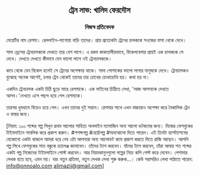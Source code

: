 <div align=center><h2 align=center>ট্রেন লাভ: খালিদ ফেরদৌস</h4><h3 align=center>নিজস্ব প্রতিবেদক</h3>
</div>

মেয়েটির নাম রেশমা। রেললাইন-লাগোয়া বাড়ি তাদের। প্রায় প্রত্যেকটা ট্রেনের চালককে সওজের বাসা থেকে দেখে।

সাদা ড্রেসের ট্রেনচালককে দেখতে তার বেশ লাগে। এ রকম কাকতালীয়ভাবে, বিকেলবেলায় প্রায়ই এক চালককে সে দেখে। দেখতে দেখতে কীভাবে যেন ভালো লাগে ওই ট্রেনচালককে।

কবে থেকে যেন বিকেল হলেই সে ট্রেনের অপেক্ষায় থাকে। সাদা পোশাকের ভালো লাগার মানুষকে দেখে। ট্রেনচালকও বুঝেছে অনেক আগেই, চলন্ত ট্রেন থেকেই তাদের চার চোখের চোখাচোখি হয়। কথা হয় না।

একদিন ট্রেনচালক একটা চিঠি ছুড়ে মারে রেশমাকে। এক লাইনের চিঠিতে লেখা, 'আজ আপনাকে দেখতে আসব।'দেখতে এসে পছন্দ হয়ে গেল রেশমাকে।

তারপর ধুমধামে বিয়েও হয়ে গেল। এখন তাদের দুই সন্তান। রেশমার সাথে এখন বাচ্চারাও অপেক্ষা করে বৈকালিক ট্রেন ও বাবার জন্য।

[নিয়ম: ১০০ শব্দের গল্প লিখুন প্রথম আলোর সাহিত্য অনলাইন ম্যাগাজিন অন্য আলো ডটকমের জন্য। নিজের ফেসবুকের টাইমলাইনে পাবলিক করে প্রকাশ করুন। #শশব্দগল্প #ছোট্টগল্প #অন্যআলো দিতে পারেন। এই তিনটা হ্যাশট্যাশগের যেকোনো একটা থাকলে আমরা ধরে নেব এটা আপনারা অন্য আলোডট কমে প্রকাশ করতে দিতে রাজি আছেন। আপনি গল্প লিখে ফেসবুকের সাত বন্ধুকে চ্যালেঞ্জ জানাবেন। তাঁদের ট্যাগ করবেন। যাঁদের ট্যাগ করবেন, তাঁরা আবার শত শব্দের একটা গল্প নিজেদের টাইমলাইনে পোস্ট করবেন। আর নিয়মকানুনগুলো গল্পের নিচে কপি পেস্ট করে দেবেন। পেশাদার লেখক হতে হবে, এমন নয়। বরং নতুন প্রতিভা, নতুন লেখক লেখা শুরু করুক...। কেউ সরাসরিও লেখা পাঠাতে পারেন: info@onnoalo.com alimazij@gmail.com]

